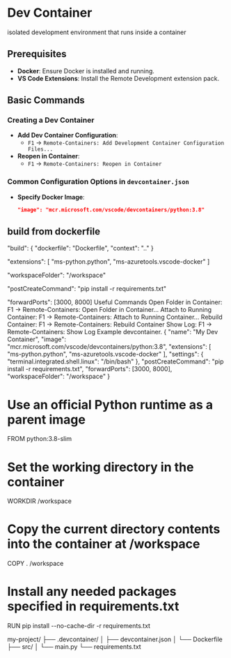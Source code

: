 # Dev Container

isolated development environment that runs inside a container

## Prerequisites
- **Docker**: Ensure Docker is installed and running.
- **VS Code Extensions**: Install the Remote Development extension pack.

## Basic Commands

### Creating a Dev Container
- **Add Dev Container Configuration**:
  - `F1` → `Remote-Containers: Add Development Container Configuration Files...`
- **Reopen in Container**:
  - `F1` → `Remote-Containers: Reopen in Container`

### Common Configuration Options in `devcontainer.json`
- **Specify Docker Image**:
  ```json
  "image": "mcr.microsoft.com/vscode/devcontainers/python:3.8"

## build from dockerfile

"build": {
  "dockerfile": "Dockerfile",
  "context": ".."
}

"extensions": [
  "ms-python.python",
  "ms-azuretools.vscode-docker"
]

"workspaceFolder": "/workspace"

"postCreateCommand": "pip install -r requirements.txt"

"forwardPorts": [3000, 8000]
Useful Commands
Open Folder in Container:
F1 → Remote-Containers: Open Folder in Container...
Attach to Running Container:
F1 → Remote-Containers: Attach to Running Container...
Rebuild Container:
F1 → Remote-Containers: Rebuild Container
Show Log:
F1 → Remote-Containers: Show Log
Example devcontainer.
{
  "name": "My Dev Container",
  "image": "mcr.microsoft.com/vscode/devcontainers/python:3.8",
  "extensions": [
    "ms-python.python",
    "ms-azuretools.vscode-docker"
  ],
  "settings": {
    "terminal.integrated.shell.linux": "/bin/bash"
  },
  "postCreateCommand": "pip install -r requirements.txt",
  "forwardPorts": [3000, 8000],
  "workspaceFolder": "/workspace"
}

# Use an official Python runtime as a parent image
FROM python:3.8-slim

# Set the working directory in the container
WORKDIR /workspace

# Copy the current directory contents into the container at /workspace
COPY . /workspace

# Install any needed packages specified in requirements.txt
RUN pip install --no-cache-dir -r requirements.txt

my-project/
├── .devcontainer/
│   ├── devcontainer.json
│   └── Dockerfile
├── src/
│   └── main.py
└── requirements.txt